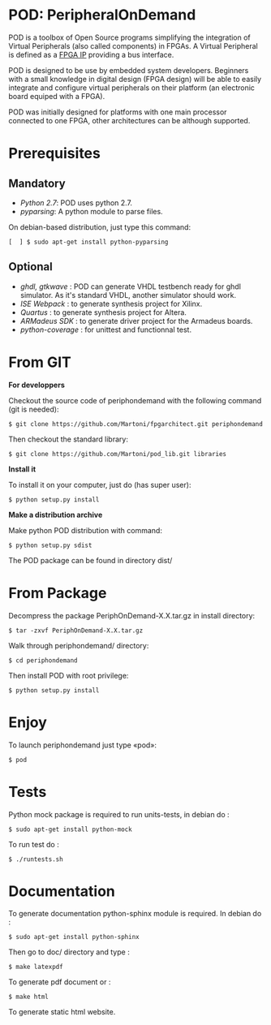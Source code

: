 POD: PeripheralOnDemand
=======================

POD is a toolbox of Open Source programs simplifying the integration of Virtual
Peripherals (also called components) in FPGAs. A Virtual Peripheral is defined
as a [FPGA IP](http://en.wikipedia.org/wiki/IP_core) providing a bus interface.

POD is designed to be use by embedded system developers. Beginners with a small
knowledge in digital design (FPGA design) will be able to easily integrate and
configure virtual peripherals on their platform (an electronic board equiped
with a FPGA).

POD was initially designed for platforms with one main processor connected to
one FPGA, other architectures can be although supported. 

Prerequisites
=============

Mandatory
---------

* *Python 2.7*: POD uses python 2.7.
* *pyparsing*: A python module to parse files.
 
On debian-based distribution, just type this command:

``[  ] $ sudo apt-get install python-pyparsing``

Optional
--------

* *ghdl, gtkwave* : POD can generate VHDL testbench ready for ghdl simulator. As it's standard VHDL, another simulator should work.
* *ISE Webpack* : to generate synthesis project for Xilinx.
* *Quartus* : to generate synthesis project for Altera.
* *ARMadeus SDK* : to generate driver project for the Armadeus boards.
* *python-coverage* : for unittest and functionnal test.

From GIT
========

**For developpers**

Checkout the source code of periphondemand with the following command (git is needed):

``$ git clone https://github.com/Martoni/fpgarchitect.git periphondemand``

Then checkout the standard library:

``$ git clone https://github.com/Martoni/pod_lib.git libraries``

**Install it**

To install it on your computer, just do (has super user):

``$ python setup.py install``

**Make a distribution archive**

Make python POD distribution with command:

``$ python setup.py sdist``

The POD package can be found in directory dist/


From Package
============

Decompress the package PeriphOnDemand-X.X.tar.gz in install directory:

``$ tar -zxvf PeriphOnDemand-X.X.tar.gz``

Walk through periphondemand/ directory:

``$ cd periphondemand``

Then install POD with root privilege:

``$ python setup.py install``

Enjoy
=====

To launch periphondemand just type «pod»:

``$ pod``

Tests
=====

Python mock package is required to run units-tests, in debian do :

``$ sudo apt-get install python-mock``

To run test do :

``$ ./runtests.sh``

Documentation
=============

To generate documentation python-sphinx module is required.
In debian do :

``$ sudo apt-get install python-sphinx``

Then go to doc/ directory and type :

``$ make latexpdf``

To generate pdf document or :

``$ make html``

To generate static html website.

